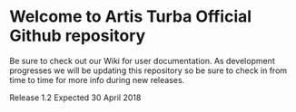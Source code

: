 # Welcome to Artis Turba Official Github repository 

Be sure to check out our Wiki for user documentation. As development progresses we will be updating this repository so be sure to check in from time to time for more info during new releases.

Release 1.2 Expected 30 April 2018
